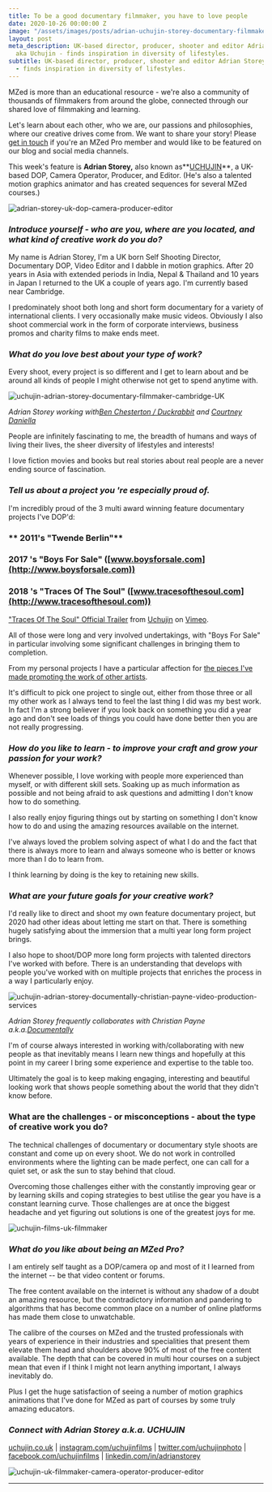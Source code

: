 ```yaml
---
title: To be a good documentary filmmaker, you have to love people
date: 2020-10-26 00:00:00 Z
image: "/assets/images/posts/adrian-uchujin-storey-documentary-filmmaker-hero.jpg"
layout: post
meta_description: UK-based director, producer, shooter and editor Adrian Storey -
  aka Uchujin - finds inspiration in diversity of lifestyles.
subtitle: UK-based director, producer, shooter and editor Adrian Storey - aka Uchujin
  - finds inspiration in diversity of lifestyles.
---
```


MZed is more than an educational resource - we're also a community of thousands of filmmakers from around the globe, connected through our shared love of filmmaking and learning.

Let's learn about each other, who we are, our passions and philosophies, where our creative drives come from. We want to share your story! Please [get in touch](http://www.mzed.com/contact-us) if you're an MZed Pro member and would like to be featured on our blog and social media channels.

This week's feature is **Adrian Storey,** also known as**[UCHUJIN](https://www.uchujin.co.uk/)**, a UK-based DOP, Camera Operator, Producer, and Editor. (He's also a talented motion graphics animator and has created sequences for several MZed courses.)

![adrian-storey-uk-dop-camera-producer-editor](https://mzed-cdn1.sfo2.cdn.digitaloceanspaces.com/images/news/adrian-storey-uk-dop-camera-producer-editor.jpg)

###  

### _**Introduce yourself - who are you, where are you located, and what kind of creative work do you do?**_

 

My name is Adrian Storey, I'm a UK born Self Shooting Director, Documentary DOP, Video Editor and I dabble in motion graphics. After 20 years in Asia with extended periods in India, Nepal & Thailand and 10 years in Japan I returned to the UK a couple of years ago. I'm currently based near Cambridge.

I predominately shoot both long and short form documentary for a variety of international clients. I very occasionally make music videos. Obviously I also shoot commercial work in the form of corporate interviews, business promos and charity films to make ends meet.

###  

###  

### _**What do you love best about your type of work?**_

 

Every shoot, every project is so different and I get to learn about and be around all kinds of people I might otherwise not get to spend anytime with.

![uchujin-adrian-storey-documentary-filmmaker-cambridge-UK](https://mzed-cdn1.sfo2.cdn.digitaloceanspaces.com/images/news/uchujin-adrian-storey-documentary-filmmaker-cambridge-UK.jpg)

_Adrian Storey working with[Ben Chesterton / Duckrabbit](https://www.duckrabbit.info/) and [Courtney Daniella](https://www.youtube.com/channel/UCy3BDnBwfMAMFpqt3j9jHvQ)_

People are infinitely fascinating to me, the breadth of humans and ways of living their lives, the sheer diversity of lifestyles and interests!

I love fiction movies and books but real stories about real people are a never ending source of fascination.

###  

### _**Tell us about a project you 're especially proud of.**_

 

I'm incredibly proud of the 3 multi award winning feature documentary projects I've DOP'd:

### **  2011's "Twende Berlin"**

 

###  

### **2017 's "Boys For Sale" ([www.boysforsale.com](http://www.boysforsale.com))**

 

 

### **2018 's "Traces Of The Soul" ([www.tracesofthesoul.com](http://www.tracesofthesoul.com))**

 

["Traces Of The Soul" Official Trailer](https://vimeo.com/200155867) from [Uchujin](https://vimeo.com/uchujin) on [Vimeo](https://vimeo.com).

 

All of those were long and very involved undertakings, with "Boys For Sale" in particular involving some significant challenges in bringing them to completion.

From my personal projects I have a particular affection for [the pieces I've made promoting the work of other artists](https://blog.uchujin.co.uk/some-of-my-best-friends-are-artists/\)).

It's difficult to pick one project to single out, either from those three or all my other work as I always tend to feel the last thing I did was my best work. In fact I'm a strong believer if you look back on something you did a year ago and don't see loads of things you could have done better then you are not really progressing.

 

### _**How do you like to learn - to improve your craft and grow your passion for your work?**_

 

Whenever possible, I love working with people more experienced than myself, or with different skill sets. Soaking up as much information as possible and not being afraid to ask questions and admitting I don't know how to do something.

I also really enjoy figuring things out by starting on something I don't know how to do and using the amazing resources available on the internet.

 

I've always loved the problem solving aspect of what I do and the fact that there is always more to learn and always someone who is better or knows more than I do to learn from.

I think learning by doing is the key to retaining new skills.

 

### _**What are your future goals for your creative work?**_

 

I'd really like to direct and shoot my own feature documentary project, but 2020 had other ideas about letting me start on that. There is something hugely satisfying about the immersion that a multi year long form project brings.

I also hope to shoot/DOP more long form projects with talented directors I've worked with before. There is an understanding that develops with people you've worked with on multiple projects that enriches the process in a way I particularly enjoy.

![uchujin-adrian-storey-documentally-christian-payne-video-production-services](https://mzed-cdn1.sfo2.cdn.digitaloceanspaces.com/images/news/uchujin-adrian-storey-documentally-christian-payne-video-production-services.jpg)

_Adrian Storey frequently collaborates with Christian Payne a.k.a.[Documentally ](http://documentally.com/)_

I'm of course always interested in working with/collaborating with new people as that inevitably means I learn new things and hopefully at this point in my career I bring some experience and expertise to the table too.

Ultimately the goal is to keep making engaging, interesting and beautiful looking work that shows people something about the world that they didn't know before.

 

### **What are the challenges - or misconceptions - about the type of creative work you do?**

 

The technical challenges of documentary or documentary style shoots are constant and come up on every shoot. We do not work in controlled environments where the lighting can be made perfect, one can call for a quiet set, or ask the sun to stay behind that cloud.

Overcoming those challenges either with the constantly improving gear or by learning skills and coping strategies to best utilise the gear you have is a constant learning curve. Those challenges are at once the biggest headache and yet figuring out solutions is one of the greatest joys for me.

![uchujin-films-uk-filmmaker](https://mzed-cdn1.sfo2.cdn.digitaloceanspaces.com/images/news/uchujin-films-uk-filmmaker.jpg)

 

### _**What do you like about being an MZed Pro?**_

 

I am entirely self taught as a DOP/camera op and most of it I learned from the internet -- be that video content or forums.

The free content available on the internet is without any shadow of a doubt an amazing resource, but the contradictory information and pandering to algorithms that has become common place on a number of online platforms has made them close to unwatchable.

The calibre of the courses on MZed and the trusted professionals with years of experience in their industries and specialities that present them elevate them head and shoulders above 90% of most of the free content available. The depth that can be covered in multi hour courses on a subject mean that even if I think I might not learn anything important, I always inevitably do.

Plus I get the huge satisfaction of seeing a number of motion graphics animations that I've done for MZed as part of courses by some truly amazing educators.

 

### _**Connect with Adrian Storey a.k.a. UCHUJIN**_

 

[uchujin.co.uk](https://www.uchujin.co.uk/) | [instagram.com/uchujinfilms](https://www.instagram.com/uchujinfilms/) | [twitter.com/uchujinphoto](https://twitter.com/uchujinphoto) | [facebook.com/uchujinfilms](https://www.facebook.com/uchujinfilms/) | [linkedin.com/in/adrianstorey](https://www.linkedin.com/in/adrianstorey/)

![uchujin-uk-filmmaker-camera-operator-producer-editor](https://mzed-cdn1.sfo2.cdn.digitaloceanspaces.com/images/news/uchujin-uk-filmmaker-camera-operator-producer-editor.jpg)

 

* * *